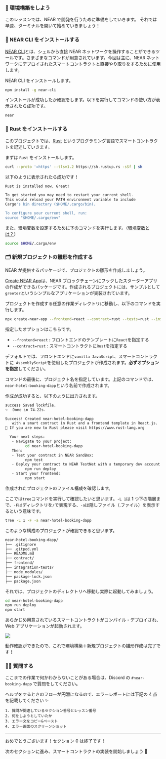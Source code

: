### 🤖 環境構築をしよう

このレッスンでは、NEAR で開発を行うために準備をしていきます。
それでは早速、ターミナルを開いて始めていきましょう！

### 🦄 NEAR CLI をインストールする

[NEAR CLI](https://docs.near.org/tools/near-cli)とは、シェルから直接 NEAR ネットワークを操作することができるツールです。さまざまなコマンドが用意されています。今回は主に、NEAR ネットワークにデプロイされたスマートコントラクトと直接やり取りをするために使用します。

NEAR CLI をインストールします。

```bash
npm install -g near-cli
```

インストールが成功したか確認をします。以下を実行してコマンドの使い方が表示されたら成功です。

```bash
near
```

### 🦀 Rust をインストールする

このプロジェクトでは、[Rust](https://www.rust-lang.org/ja/) というプログラミング言語でスマートコントラクトを記述していきます。

まずは `Rust` をインストールします。

```bash
curl --proto '=https' --tlsv1.2 https://sh.rustup.rs -sSf | sh
```

以下のように表示されたら成功です！

```bash
Rust is installed now. Great!

To get started you may need to restart your current shell.
This would reload your PATH environment variable to include
Cargo's bin directory ($HOME/.cargo/bin).

To configure your current shell, run:
source "$HOME/.cargo/env"
```

また、環境変数を設定するために下のコマンドを実行します。（[環境変数とは？](https://wa3.i-3-i.info/word11027.html)）

```bash
source $HOME/.cargo/env
```

### 🗂 新規プロジェクトの雛形を作成する

NEAR が提供するパッケージで、プロジェクトの雛形を作成しましょう。

[Create NEAR App](https://github.com/near/create-near-app)は、NEAR ブロックチェーンにフックしたスターターアプリの作成ができるパッケージです。作成されるプロジェクトには、サンプルとして`greeter`というシンプルなアプリケーションが実装されています。

プロジェクトを作成する任意の作業ディレクトリに移動し、以下のコマンドを実行します。

```bash
npx create-near-app --frontend=react --contract=rust --tests=rust --install near-hotel-booking-dapp
```

指定したオプションはこちらです。

- `--frontend=react` : フロントエンドのテンプレートに`React`を指定する
- `--contract=rust` : スマートコントラクトに`Rust`を指定する

デフォルトでは、フロントエンドに`vanilla JavaScript`、スマートコントラクトに` AssemblyScript`を使用したプロジェクトが作成されます。**必ずオプションを指定**してください。

コマンドの最後に、プロジェクト名を指定しています。上記のコマンドでは、`near-hotel-booking-dapp`という名前で作成されます。

作成が成功すると、以下のように出力されます。

```bash
success Saved lockfile.
✨  Done in 74.22s.

Success! Created near-hotel-booking-dapp
   with a smart contract in Rust and a frontend template in React.js.
🦀 If you are new to Rust please visit https://www.rust-lang.org 

  Your next steps:
   - Navigate to your project:
         cd near-hotel-booking-dapp
   Then:
   - Test your contract in NEAR SandBox:
         npm test
   - Deploy your contract to NEAR TestNet with a temporary dev account:
         npm run deploy
   - Start your frontend:
         npm start
```

作成されたプロジェクトのファイル構成を確認します。

ここでは`tree`コマンドを実行して確認したいと思います。`-L 1`は 1 つ下の階層まで、`-F`はディレクトリを`/`で表現する、`-a`は隠しファイル（.ファイル）を表示するという意味です。

```bash
tree -L 1 -F -a near-hotel-booking-dapp
```

このような構成のプロジェクトが確認できると思います。

```bash
near-hotel-booking-dapp/
├── .gitignore
├── .gitpod.yml
├── README.md
├── contract/
├── frontend/
├── integration-tests/
├── node_modules/
├── package-lock.json
├── package.json
```

それでは、プロジェクトのディレクトリへ移動し実際に起動してみましょう。

```bash
cd near-hotel-booking-dapp
npm run deploy
npm start
```

あらかじめ用意されているスマートコントラクトがコンパイル・デプロイされ、Web アプリケーションが起動されます。

![](/public/images/402-NEAR-Hotel-Booking-dApp/0_2_2.png)

動作確認ができたので、これで環境構築＋新規プロジェクトの雛形作成は完了です！

### 🙋‍♂️ 質問する

ここまでの作業で何かわからないことがある場合は、Discord の `#near-booking-dapp` で質問をしてください。

ヘルプをするときのフローが円滑になるので、エラーレポートには下記の 4 点を記載してください ✨

```
1. 質問が関連しているセクション番号とレッスン番号
2. 何をしようとしていたか
3. エラー文をコピー&ペースト
4. エラー画面のスクリーンショット
```

---

おめでとうございます！セクション 0 は終了です！

次のセクションに進み、スマートコントラクトの実装を開始しましょう 🚀
